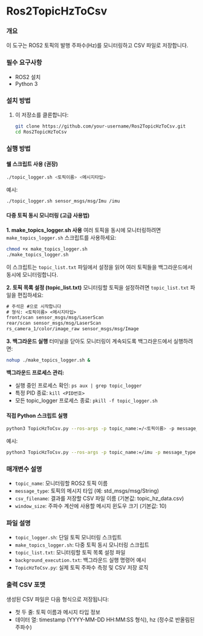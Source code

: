 # Ros2TopicHzToCsv

### 개요
이 도구는 ROS2 토픽의 발행 주파수(Hz)를 모니터링하고 CSV 파일로 저장합니다.

### 필수 요구사항
- ROS2 설치
- Python 3

### 설치 방법
1. 이 저장소를 클론합니다:
   ```bash
   git clone https://github.com/your-username/Ros2TopicHzToCsv.git
   cd Ros2TopicHzToCsv
   ```

### 실행 방법

#### 쉘 스크립트 사용 (권장)
```bash
./topic_logger.sh <토픽이름> <메시지타입>
```

예시:
```bash
./topic_logger.sh sensor_msgs/msg/Imu /imu
```

#### 다중 토픽 동시 모니터링 (고급 사용법)

**1. make_topics_logger.sh 사용**
여러 토픽을 동시에 모니터링하려면 `make_topics_logger.sh` 스크립트를 사용하세요:

```bash
chmod +x make_topics_logger.sh
./make_topics_logger.sh
```

이 스크립트는 `topic_list.txt` 파일에서 설정을 읽어 여러 토픽들을 백그라운드에서 동시에 모니터링합니다.

**2. 토픽 목록 설정 (topic_list.txt)**
모니터링할 토픽을 설정하려면 `topic_list.txt` 파일을 편집하세요:

```txt
# 주석은 #으로 시작합니다
# 형식: <토픽이름> <메시지타입>
front/scan sensor_msgs/msg/LaserScan
rear/scan sensor_msgs/msg/LaserScan
rs_camera_1/color/image_raw sensor_msgs/msg/Image
```

**3. 백그라운드 실행**
터미널을 닫아도 모니터링이 계속되도록 백그라운드에서 실행하려면:

```bash
nohup ./make_topics_logger.sh &
```

**백그라운드 프로세스 관리:**
- 실행 중인 프로세스 확인: `ps aux | grep topic_logger`
- 특정 PID 종료: `kill <PID번호>`
- 모든 topic_logger 프로세스 종료: `pkill -f topic_logger.sh`

#### 직접 Python 스크립트 실행
```bash
python3 TopicHzToCsv.py --ros-args -p topic_name:=/<토픽이름> -p message_type:=<메시지타입> -p csv_filename:="<파일명>.csv" -p window_size:=<윈도우크기>
```

예시:
```bash
python3 TopicHzToCsv.py --ros-args -p topic_name:=/imu -p message_type:=sensor_msgs/msg/Imu -p csv_filename:="imu_hz_data.csv" -p window_size:=20
```

### 매개변수 설명
- `topic_name`: 모니터링할 ROS2 토픽 이름
- `message_type`: 토픽의 메시지 타입 (예: std_msgs/msg/String)
- `csv_filename`: 결과를 저장할 CSV 파일 이름 (기본값: topic_hz_data.csv)
- `window_size`: 주파수 계산에 사용할 메시지 윈도우 크기 (기본값: 10)

### 파일 설명
- `topic_logger.sh`: 단일 토픽 모니터링 스크립트
- `make_topics_logger.sh`: 다중 토픽 동시 모니터링 스크립트
- `topic_list.txt`: 모니터링할 토픽 목록 설정 파일
- `background_execution.txt`: 백그라운드 실행 명령어 예시
- `TopicHzToCsv.py`: 실제 토픽 주파수 측정 및 CSV 저장 로직

### 출력 CSV 포맷
생성된 CSV 파일은 다음 형식으로 저장됩니다:
- 첫 두 줄: 토픽 이름과 메시지 타입 정보
- 데이터 열: timestamp (YYYY-MM-DD HH:MM:SS 형식), hz (정수로 반올림된 주파수)

